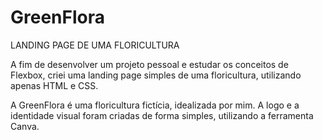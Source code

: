 # GreenFlora
LANDING PAGE DE UMA FLORICULTURA <br>
<p> A fim de desenvolver um projeto pessoal e estudar os conceitos de Flexbox, criei uma landing page simples de uma floricultura, 
  utilizando apenas HTML e CSS.</p>
<p> A GreenFlora é uma floricultura fictícia, idealizada por mim. A logo e a identidade visual foram criadas de forma simples, utilizando a ferramenta Canva.</p>
